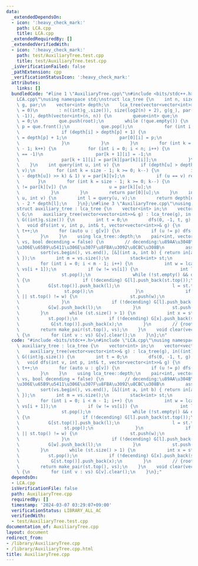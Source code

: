 ```yaml
---
data:
  _extendedDependsOn:
  - icon: ':heavy_check_mark:'
    path: LCA.cpp
    title: LCA.cpp
  _extendedRequiredBy: []
  _extendedVerifiedWith:
  - icon: ':heavy_check_mark:'
    path: test/AuxiliaryTree.test.cpp
    title: test/AuxiliaryTree.test.cpp
  _isVerificationFailed: false
  _pathExtension: cpp
  _verificationStatusIcon: ':heavy_check_mark:'
  attributes:
    links: []
  bundledCode: "#line 1 \"AuxiliaryTree.cpp\"\n#include <bits/stdc++.h>\n#line 2 \"\
    LCA.cpp\"\nusing namespace std;\nstruct lca_tree {\n    int n, size;\n    vector<vector<int>>\
    \ g, par;\n    vector<int> depth;\n    lca_tree(vector<vector<int>> g_, int root\
    \ = 0)\n        : n((int)g_.size()), size(log2(n) + 2), g(g_), par(size, vector<int>(n,\
    \ -1)), depth(vector<int>(n, n)) {\n        queue<int> que;\n        depth[root]\
    \ = 0;\n        que.push(root);\n        while (!que.empty()) {\n            int\
    \ p = que.front();\n            que.pop();\n            for (int i : g[p]) {\n\
    \                if (depth[i] > depth[p] + 1) {\n                    depth[i]\
    \ = depth[p] + 1;\n                    par[0][i] = p;\n                    que.push(i);\n\
    \                }\n            }\n        }\n        for (int k = 0; k < size\
    \ - 1; k++) {\n            for (int i = 0; i < n; i++) {\n                if (par[k][i]\
    \ == -1)\n                    par[k + 1][i] = -1;\n                else\n    \
    \                par[k + 1][i] = par[k][par[k][i]];\n            }\n        }\n\
    \    }\n    int query(int u, int v) {\n        if (depth[u] > depth[v]) swap(u,\
    \ v);\n        for (int k = size - 1; k >= 0; k--) {\n            if (((depth[v]\
    \ - depth[u]) >> k) & 1) v = par[k][v];\n            if (u == v) return u;\n \
    \       }\n        for (int k = size - 1; k >= 0; k--) {\n            if (par[k][u]\
    \ != par[k][v]) {\n                u = par[k][u];\n                v = par[k][v];\n\
    \            }\n        }\n        return par[0][u];\n    }\n    int dist(int\
    \ u, int v) {\n        int l = query(u, v);\n        return depth[u] + depth[v]\
    \ - 2 * depth[l];\n    }\n};\n#line 3 \"AuxiliaryTree.cpp\"\nusing namespace std;\n\
    struct auxiliary_tree : lca_tree {\n    vector<int> in;\n    vector<vector<int>>\
    \ G;\n    auxiliary_tree(vector<vector<int>>& g) : lca_tree(g), in((int)g.size()),\
    \ G((int)g.size()) {\n        int t = 0;\n        dfs(0, -1, t, g);\n    }\n \
    \   void dfs(int v, int p, int& t, vector<vector<int>>& g) {\n        in[v] =\
    \ t++;\n        for (auto u : g[v]) {\n            if (u != p) dfs(u, v, t, g);\n\
    \        }\n    }\n    using lca_tree::depth;\n    pair<int, vector<int>> query(vector<int>\
    \ vs, bool decending = false) {\n        // decending:\u89AA\u304B\u3089\u5B50\
    \u306E\u65B9\u5411\u306E\u307F\u8FBA\u3092\u8CBC\u308B\n        assert(!vs.empty());\n\
    \        sort(vs.begin(), vs.end(), [&](int a, int b) { return in[a] < in[b];\
    \ });\n        int m = vs.size();\n        stack<int> st;\n        st.push(vs[0]);\n\
    \        for (int i = 0; i < m - 1; i++) {\n            int w = lca_tree::query(vs[i],\
    \ vs[i + 1]);\n            if (w != vs[i]) {\n                int l = st.top();\n\
    \                st.pop();\n                while (!st.empty() && depth[w] < depth[st.top()])\
    \ {\n                    if (!decending) G[l].push_back(st.top());\n         \
    \           G[st.top()].push_back(l);\n                    l = st.top();\n   \
    \                 st.pop();\n                }\n                if (st.empty()\
    \ || st.top() != w) {\n                    st.push(w);\n                    vs.push_back(w);\n\
    \                }\n                if (!decending) G[l].push_back(w);\n     \
    \           G[w].push_back(l);\n            }\n            st.push(vs[i + 1]);\n\
    \        }\n        while (st.size() > 1) {\n            int x = st.top();\n \
    \           st.pop();\n            if (!decending) G[x].push_back(st.top());\n\
    \            G[st.top()].push_back(x);\n        }\n        // {root,vertex_list}\n\
    \        return make_pair(st.top(), vs);\n    }\n    void clear(vector<int> vs)\
    \ {\n        for (int v : vs) G[v].clear();\n    }\n};\n"
  code: "#include <bits/stdc++.h>\n#include \"LCA.cpp\"\nusing namespace std;\nstruct\
    \ auxiliary_tree : lca_tree {\n    vector<int> in;\n    vector<vector<int>> G;\n\
    \    auxiliary_tree(vector<vector<int>>& g) : lca_tree(g), in((int)g.size()),\
    \ G((int)g.size()) {\n        int t = 0;\n        dfs(0, -1, t, g);\n    }\n \
    \   void dfs(int v, int p, int& t, vector<vector<int>>& g) {\n        in[v] =\
    \ t++;\n        for (auto u : g[v]) {\n            if (u != p) dfs(u, v, t, g);\n\
    \        }\n    }\n    using lca_tree::depth;\n    pair<int, vector<int>> query(vector<int>\
    \ vs, bool decending = false) {\n        // decending:\u89AA\u304B\u3089\u5B50\
    \u306E\u65B9\u5411\u306E\u307F\u8FBA\u3092\u8CBC\u308B\n        assert(!vs.empty());\n\
    \        sort(vs.begin(), vs.end(), [&](int a, int b) { return in[a] < in[b];\
    \ });\n        int m = vs.size();\n        stack<int> st;\n        st.push(vs[0]);\n\
    \        for (int i = 0; i < m - 1; i++) {\n            int w = lca_tree::query(vs[i],\
    \ vs[i + 1]);\n            if (w != vs[i]) {\n                int l = st.top();\n\
    \                st.pop();\n                while (!st.empty() && depth[w] < depth[st.top()])\
    \ {\n                    if (!decending) G[l].push_back(st.top());\n         \
    \           G[st.top()].push_back(l);\n                    l = st.top();\n   \
    \                 st.pop();\n                }\n                if (st.empty()\
    \ || st.top() != w) {\n                    st.push(w);\n                    vs.push_back(w);\n\
    \                }\n                if (!decending) G[l].push_back(w);\n     \
    \           G[w].push_back(l);\n            }\n            st.push(vs[i + 1]);\n\
    \        }\n        while (st.size() > 1) {\n            int x = st.top();\n \
    \           st.pop();\n            if (!decending) G[x].push_back(st.top());\n\
    \            G[st.top()].push_back(x);\n        }\n        // {root,vertex_list}\n\
    \        return make_pair(st.top(), vs);\n    }\n    void clear(vector<int> vs)\
    \ {\n        for (int v : vs) G[v].clear();\n    }\n};"
  dependsOn:
  - LCA.cpp
  isVerificationFile: false
  path: AuxiliaryTree.cpp
  requiredBy: []
  timestamp: '2024-03-07 03:29:07+09:00'
  verificationStatus: LIBRARY_ALL_AC
  verifiedWith:
  - test/AuxiliaryTree.test.cpp
documentation_of: AuxiliaryTree.cpp
layout: document
redirect_from:
- /library/AuxiliaryTree.cpp
- /library/AuxiliaryTree.cpp.html
title: AuxiliaryTree.cpp
---
```

